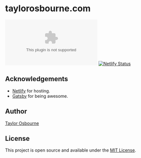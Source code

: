 # taylorosbourne.com

[![License: MIT](https://img.shields.io/github/license/taylorosbourne/taylorosbourne.com)](https://taylorosbourne.com)
[![Netlify Status](https://api.netlify.com/api/v1/badges/0b930c0f-a22b-47cb-b4a4-5155c09b42e2/deploy-status)](https://app.netlify.com/sites/taylorosbourneportfolio/deploys)

## Acknowledgements

- [Netlify](https://www.netlify.com/) for hosting.
- [Gatsby](https://www.gatsbyjs.org/) for being awesome.

## Author

[Taylor Osbourne](https://www.taylorosbourne.com)

## License

This project is open source and available under the [MIT License](LICENSE).
